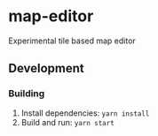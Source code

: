# map-editor
Experimental tile based map editor

## Development

### Building

1. Install dependencies: `yarn install`
2. Build and run: `yarn start`

